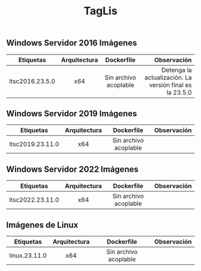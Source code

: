 ﻿---
title: TagLis
second_title: Aspose.Cells Cloud Documen
type: docs
url: /es/docker/tag-list/
description: Plataformas compatibles
weight: 30
---
##  Windows Servidor 2016 Imágenes ##

Etiquetas | Arquitectura | Dockerfile | Observación
---|:--:|:--:|---:
ltsc2016.23.5.0 | x64 | Sin archivo acoplable | Detenga la actualización. La versión final es la 23.5.0


##  Windows Servidor 2019 Imágenes ##

Etiquetas | Arquitectura | Dockerfile | Observación
---|:--:|:--:|---:
ltsc2019.23.11.0 | x64 | Sin archivo acoplable |

##  Windows Servidor 2022 Imágenes ##

Etiquetas | Arquitectura | Dockerfile | Observación
---|:--:|:--:|---:
 ltsc2022.23.11.0 | x64 | Sin archivo acoplable |

##  Imágenes de Linux ##

Etiquetas | Arquitectura | Dockerfile | Observación
---|:--:|:--:|---:
linux.23.11.0 | x64 | Sin archivo acoplable |
